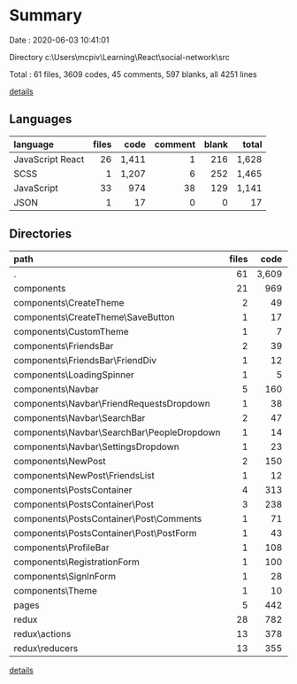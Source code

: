 # Summary

Date : 2020-06-03 10:41:01

Directory c:\Users\mcpiv\Learning\React\social-network\src

Total : 61 files,  3609 codes, 45 comments, 597 blanks, all 4251 lines

[details](details.md)

## Languages
| language | files | code | comment | blank | total |
| :--- | ---: | ---: | ---: | ---: | ---: |
| JavaScript React | 26 | 1,411 | 1 | 216 | 1,628 |
| SCSS | 1 | 1,207 | 6 | 252 | 1,465 |
| JavaScript | 33 | 974 | 38 | 129 | 1,141 |
| JSON | 1 | 17 | 0 | 0 | 17 |

## Directories
| path | files | code | comment | blank | total |
| :--- | ---: | ---: | ---: | ---: | ---: |
| . | 61 | 3,609 | 45 | 597 | 4,251 |
| components | 21 | 969 | 0 | 158 | 1,127 |
| components\CreateTheme | 2 | 49 | 0 | 5 | 54 |
| components\CreateTheme\SaveButton | 1 | 17 | 0 | 1 | 18 |
| components\CustomTheme | 1 | 7 | 0 | 2 | 9 |
| components\FriendsBar | 2 | 39 | 0 | 12 | 51 |
| components\FriendsBar\FriendDiv | 1 | 12 | 0 | 6 | 18 |
| components\LoadingSpinner | 1 | 5 | 0 | 2 | 7 |
| components\Navbar | 5 | 160 | 0 | 29 | 189 |
| components\Navbar\FriendRequestsDropdown | 1 | 38 | 0 | 8 | 46 |
| components\Navbar\SearchBar | 2 | 47 | 0 | 10 | 57 |
| components\Navbar\SearchBar\PeopleDropdown | 1 | 14 | 0 | 5 | 19 |
| components\Navbar\SettingsDropdown | 1 | 23 | 0 | 3 | 26 |
| components\NewPost | 2 | 150 | 0 | 23 | 173 |
| components\NewPost\FriendsList | 1 | 12 | 0 | 4 | 16 |
| components\PostsContainer | 4 | 313 | 0 | 46 | 359 |
| components\PostsContainer\Post | 3 | 238 | 0 | 34 | 272 |
| components\PostsContainer\Post\Comments | 1 | 71 | 0 | 8 | 79 |
| components\PostsContainer\Post\PostForm | 1 | 43 | 0 | 8 | 51 |
| components\ProfileBar | 1 | 108 | 0 | 16 | 124 |
| components\RegistrationForm | 1 | 100 | 0 | 14 | 114 |
| components\SignInForm | 1 | 28 | 0 | 7 | 35 |
| components\Theme | 1 | 10 | 0 | 2 | 12 |
| pages | 5 | 442 | 1 | 58 | 501 |
| redux | 28 | 782 | 0 | 97 | 879 |
| redux\actions | 13 | 378 | 0 | 57 | 435 |
| redux\reducers | 13 | 355 | 0 | 32 | 387 |

[details](details.md)